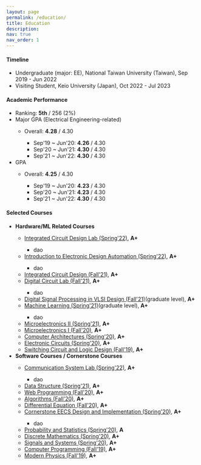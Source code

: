```yaml
---
layout: page
permalink: /education/
title: Education
description: 
nav: true
nav_order: 1
---
```


<h4><strong>Timeline</strong></h4>
<ul>
    <li> Undergraduate (major: EE), National Taiwan University (Taiwan), Sep 2019 - Jun 2022 </li>
    <li> Visiting Student, Keio University (Japan), Oct 2022 - Jul 2023 </li>
</ul>

<h4><strong>Academic Performance</strong></h4>
<ul>
    <li>Ranking: <strong>5th</strong> / 256 (2%) </li>
    <li>Major GPA (Electrical Engineering-related)</li>
    <ul>
        <li>Overall: <strong>4.28</strong> / 4.30</li>
        <ul>
            <li>Sep'19 ~ Jun'20: <strong>4.26</strong> / 4.30</li>
            <li>Sep'20 ~ Jun'21: <strong>4.30</strong> / 4.30</li>
            <li>Sep'21 ~ Jun'22: <strong>4.30</strong> / 4.30</li>
        </ul>
    </ul>
    <li>GPA</li>
    <ul>
        <li>Overall: <strong>4.25</strong> / 4.30</li>
        <ul>
            <li>Sep'19 ~ Jun'20: <strong>4.23</strong> / 4.30</li>
            <li>Sep'20 ~ Jun'21: <strong>4.23</strong> / 4.30</li>
            <li>Sep'21 ~ Jun'22: <strong>4.30</strong> / 4.30</li>
        </ul>
    </ul>
</ul>

<h4><strong>Selected Courses</strong></h4>
<ul>
    <li><strong> Hardware/ML Related Courses </strong></li>
    <ul>
        <li><a href="https://nol.ntu.edu.tw/nol/coursesearch/print_table.php?course_id=901%2010060&class=&dpt_code=9010&ser_no=22053&semester=110-2&lang=EN">Integrated Circuit Design Lab (Spring'22)</a>, <strong>A+</strong> </li>
            <ul>
                <li>dao</li>
            </ul>
        <!--  -->
        <li><a href="https://nol.ntu.edu.tw/nol/coursesearch/print_table.php?course_id=901%2033700&class=&dpt_code=9010&ser_no=55152&semester=110-2&lang=EN">Introduction to Electronic Design Automation (Spring'22)</a>, <strong>A+</strong> </li>
            <ul>
                <li>dao</li>
            </ul>
        <!--  -->
        <li><a href="https://nol.ntu.edu.tw/nol/coursesearch/print_table.php?course_id=901%2040500&class=&dpt_code=9010&ser_no=27227&semester=110-1&lang=EN">Integrated Circuit Design (Fall'21)</a>, <strong>A+</strong> </li>
        <!--  -->
        <li><a href="https://nol.ntu.edu.tw/nol/coursesearch/print_table.php?course_id=901%2039500&class=&dpt_code=9010&ser_no=74051&semester=110-1&lang=EN">Digital Circuit Lab (Fall'21)</a>, <strong>A+</strong> </li>
            <ul>
                <li>dao</li>
            </ul>
        <!--  -->
        <li><a href="https://nol.ntu.edu.tw/nol/coursesearch/print_table.php?course_id=921%20U9330&class=&dpt_code=9430&ser_no=53046&semester=110-1&lang=EN">Digital Signal Processing in VLSI Design (Fall'21)</a>(graduate level), <strong>A+</strong> </li>
        <!--  -->
        <li><a href="https://nol.ntu.edu.tw/nol/coursesearch/print_table.php?course_id=921%20U2620&class=&dpt_code=9210&ser_no=18372&semester=109-2&lang=EN">Machine Learning (Spring'21)</a>(graduate level), <strong>A+</strong> </li>
            <ul>
                <li>dao</li>
            </ul>
        <!--  -->
        <li><a href="https://nol.ntu.edu.tw/nol/coursesearch/print_table.php?course_id=901%2020150&class=04&dpt_code=9010&ser_no=44122&semester=109-2&lang=EN">Microelectronics II (Spring'21)</a>, <strong>A+</strong> </li>
        <!--  -->
        <li><a href="https://nol.ntu.edu.tw/nol/coursesearch/print_table.php?course_id=901%2020140&class=03&dpt_code=9010&ser_no=87830&semester=109-1&lang=EN">Microelectronics I (Fall'20)</a>, <strong>A+</strong> </li>
        <!--  -->
        <li><a href="https://nol.ntu.edu.tw/nol/coursesearch/print_table.php?course_id=901%2043200&class=&dpt_code=9010&ser_no=85525&semester=108-2&lang=EN">Computer Architectures (Spring'20)</a>, <strong>A+</strong> </li>
        <!--  -->
        <li><a href="https://nol.ntu.edu.tw/nol/coursesearch/print_table.php?course_id=901%2020100&class=01&dpt_code=9010&ser_no=19575&semester=108-2&lang=EN">Electronic Circuits (Spring'20)</a>, <strong>A+</strong> </li>
        <!--  -->
        <li><a href="https://nol.ntu.edu.tw/nol/coursesearch/print_table.php?course_id=901%2032300&class=02&dpt_code=9010&ser_no=43264&semester=108-1&lang=EN">Switching Circuit and Logic Design (Fall'19)</a>, <strong>A+</strong> </li>
        <!--  -->
    </ul>
    <li><strong> Software Courses / Cornerstone Courses </strong></li>
    <ul>
        <li><a href="https://nol.ntu.edu.tw/nol/coursesearch/print_table.php?course_id=901%2039800&class=&dpt_code=9010&ser_no=15213&semester=110-2&lang=EN">Communication System Lab (Spring'22)</a>, <strong>A+</strong> </li>
            <ul>
                <li>dao</li>
            </ul>
        <li><a href="https://nol.ntu.edu.tw/nol/coursesearch/print_table.php?course_id=901%2032500&class=&dpt_code=9010&ser_no=25078&semester=109-2&lang=EN">Data Structure (Spring'21)</a>, <strong>A+</strong> </li>
        <li><a href="https://nol.ntu.edu.tw/nol/coursesearch/print_table.php?course_id=901%2034300&class=&dpt_code=9010&ser_no=48267&semester=109-1&lang=EN">Web Programming (Fall'20)</a>, <strong>A+</strong> </li>
        <li><a href="https://nol.ntu.edu.tw/nol/coursesearch/print_table.php?course_id=901%2039000&class=01&dpt_code=9010&ser_no=26355&semester=109-1&lang=EN">Algorithms (Fall'20)</a>, <strong>A+</strong> </li>
        <li><a href="https://nol.ntu.edu.tw/nol/coursesearch/print_table.php?course_id=901%2020130&class=03&dpt_code=9010&ser_no=82561&semester=109-1&lang=EN">Differential Equation (Fall'20)</a>, <strong>A+</strong> </li>
        <li><a href="https://nol.ntu.edu.tw/nol/coursesearch/print_table.php?course_id=901%2011000&class=01&dpt_code=9010&ser_no=11555&semester=108-2&lang=EN">Cornerstone EECS Design and Implementation (Spring'20)</a>, <strong>A+</strong> </li>
            <ul>
                <li>dao</li>
            </ul>
        <li><a href="https://nol.ntu.edu.tw/nol/coursesearch/print_table.php?course_id=901%2021000&class=01&dpt_code=9010&ser_no=39651&semester=108-2&lang=EN">Probability and Statistics (Spring'20)</a>, <strong>A</strong> </li>
        <li><a href="https://nol.ntu.edu.tw/nol/coursesearch/print_table.php?course_id=901%2021100&class=&dpt_code=9010&ser_no=18939&semester=108-2&lang=EN">Discrete Mathematics (Spring'20)</a>, <strong>A+</strong> </li>
        <li><a href="https://nol.ntu.edu.tw/nol/coursesearch/print_table.php?course_id=901%2031400&class=01&dpt_code=9010&ser_no=59686&semester=108-2&lang=EN">Signals and Systems (Spring'20)</a>, <strong>A+</strong> </li>
        <li><a href="https://nol.ntu.edu.tw/nol/coursesearch/print_table.php?course_id=901%2010210&class=04&dpt_code=9010&ser_no=20181&semester=108-1&lang=EN">Computer Programming (Fall'19)</a>, <strong>A+</strong> </li>
        <li><a href="https://nol.ntu.edu.tw/nol/coursesearch/print_table.php?course_id=901%2038100&class=&dpt_code=9010&ser_no=44514&semester=108-1&lang=EN">Modern Physics (Fall'19)</a>, <strong>A+</strong> </li>
    </ul>
</ul>